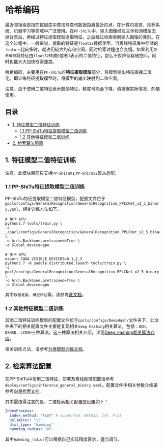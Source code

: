 # 哈希编码

最近邻搜索是指在数据库中查找与查询数据距离最近的点，在计算机视觉、推荐系统、机器学习等领域中广泛使用。在`PP-ShiTu`中，输入图像经过主体检测模型去掉背景后，再经过特征提取模型提取特征，之后经过检索得到输入图像的类别。在这个过程中，一般来说，提取的特征是`float32`数据类型。当离线特征库中存储的`feature`比较多时，就占用较大的存储空间，同时检索过程也会变慢。如果利用`哈希编码`将特征由`float32`转成`0`或者`1`表示的二值特征，那么不仅降低存储空间，同时也能大大加快检索速度。

哈希编码，主要用在`PP-ShiTu`的**特征提取模型**部分，将模型输出特征直接二值化。即训练特征提取模型时，将模型的输出映射到二值空间。

注意，由于使用二值特征表示图像特征，精度可能会下降，请根据实际情况，酌情使用。


## 目录

- [1. 特征模型二值特征训练](#1)
    - [1.1 PP-ShiTu特征提取模型二值训练](#1.1)
    - [1.2 其他特征模型二值训练](#1.2)
- [2. 检索算法配置](#2)

<a name="1"></a>

## 1. 特征模型二值特征训练

<a name="1.1"></a>

注意，此模块目前只支持`PP-ShiTuV1`,`PP-ShiTuV2`暂未适配。

### 1.1 PP-ShiTu特征提取模型二值训练

PP-ShiTu特征提取模型二值特征模型，配置文件位于`ppcls/configs/GeneralRecognition/GeneralRecognition_PPLCNet_x2_5_binary.yaml`，相关训练方法如下。

```shell
# 单卡 GPU
python3.7 tools/train.py \
-c ./ppcl/configs/GeneralRecognition/GeneralRecognition_PPLCNet_x2_5_binary.yaml \
-o Arch.Backbone.pretrained=True \
-o Global.device=gpu

# 多卡 GPU
export CUDA_VISIBLE_DEVICES=0,1,2,3
python3.7 -m paddle.distributed.launch tools/train.py \
-c ppcl/configs/GeneralRecognition/GeneralRecognition_PPLCNet_x2_5_binary.yaml \
-o Arch.Backbone.pretrained=True \
-o Global.device=gpu
```

其中`数据准备`、`模型评估`等，请参考[此文档](https://github.com/PaddlePaddle/PaddleClas/blob/release/2.4/docs/zh_CN/models_training/recognition.md)。

<a name="1.2"></a>

### 1.2 其他特征模型二值训练

其他二值特征训练模型的配置文件位于`ppcls/configs/DeepHash/`文件夹下，此文件夹下的相关配置文件主要是复现相关`deep hashing`相关算法。包括：`DCH, DSHSD, LCDSH`三种算法。这三种算法相关介绍，详见[Deep Hashing相关算法介绍](../../algorithm_introduction/deep_hashing.md)。

相关训练方法，请参考[分类模型训练文档](../single_label_classification/training.md)。

<a name="2"></a>

## 2. 检索算法配置

在PP-ShiTu中使用二值特征，部署及离线推理配置请参考`deploy/configs/inference_general_binary.yaml`。配置文件中相关参数介绍请参考[向量检索文档](../../deployment/PP-ShiTu/vector_search.md).

其中需值得注意的是，二值检索相关配置应设置如下：

```yaml
IndexProcess:
  index_method: "FLAT" # supported: HNSW32, IVF, Flat
  delimiter: "\t"
  dist_type: "hamming"
  hamming_radius: 100
```

其中`hamming_radius`可以根据自己实际精度要求，适当调节。
